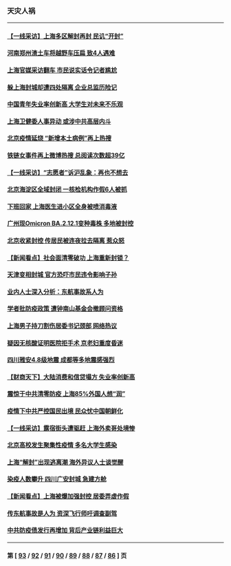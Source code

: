 ### 天灾人祸
---
#### [【一线采访】上海多区解封再封 民讥“开封”](../../pages/ncid280/n13743050.md) 
#### [河南郑州渣土车将越野车压扁 致4人遇难](../../pages/ncid280/n13743166.md) 
#### [上海官媒采访翻车 市民说实话令记者尴尬](../../pages/ncid280/n13743010.md) 
#### [躲上海封城却遭四处隔离 企业总监历险记](../../pages/ncid280/n13742979.md) 
#### [中国青年失业率创新高 大学生对未来不乐观](../../pages/ncid280/n13742969.md) 
#### [上海卫健委人事异动 或涉中共高层内斗](../../pages/ncid280/n13742964.md) 
#### [北京疫情延烧 “新增本土病例”再上热搜](../../pages/ncid280/n13742817.md) 
#### [铁链女事件再上微博热搜 总阅读次数超39亿](../../pages/ncid280/n13742497.md) 
#### [【一线采访】“志愿者”诉沪乱象：再也不想去](../../pages/ncid280/n13742250.md) 
#### [北京海淀区全域封闭 一核检机构作假6人被抓](../../pages/ncid280/n13742147.md) 
#### [下班回家 上海医生进小区全身被喷消毒液](../../pages/ncid280/n13742114.md) 
#### [广州现Omicron BA.2.12.1变种毒株 多地被封控](../../pages/ncid280/n13742084.md) 
#### [北京收紧封控 传居民被连夜拉去隔离 惹众怒](../../pages/ncid280/n13741578.md) 
#### [【新闻看点】社会面清零破功 上海重新封锁？](../../pages/ncid280/n13741869.md) 
#### [天津变相封城 官方恐吓市民违令影响子孙](../../pages/ncid280/n13741822.md) 
#### [业内人士深入分析：东航事故系人为](../../pages/ncid280/n13741672.md) 
#### [学者批防疫政策 遭钟南山基金会撤顾问资格](../../pages/ncid280/n13741527.md) 
#### [上海男子持刀割伤居委书记颈部 网络热议](../../pages/ncid280/n13741445.md) 
#### [疑因无核酸证明医院拒手术 京老妇重度昏迷](../../pages/ncid280/n13741364.md) 
#### [四川雅安4.8级地震 成都等多地震感强烈](../../pages/ncid280/n13741156.md) 
#### [【财商天下】大陆消费和信贷塌方 失业率创新高](../../pages/ncid280/n13741053.md) 
#### [震惊于中共清零防疫 上海85%外国人想“润”](../../pages/ncid280/n13740877.md) 
#### [疫情下中共严控国民出境 民众忧中国朝鲜化](../../pages/ncid280/n13740920.md) 
#### [【一线采访】露宿街头遭驱赶 上海外卖哥处境惨](../../pages/ncid280/n13739985.md) 
#### [北京高校发生聚集性疫情 多名大学生感染](../../pages/ncid280/n13740699.md) 
#### [上海“解封”出现逃离潮 海外异议人士谈觉醒](../../pages/ncid280/n13740625.md) 
#### [染疫人数攀升 四川广安封城 急建方舱](../../pages/ncid280/n13740581.md) 
#### [【新闻看点】上海被爆加强封控 居委弄虚作假](../../pages/ncid280/n13740247.md) 
#### [传东航事故是人为 资深飞行师吁调查副驾](../../pages/ncid280/n13740449.md) 
#### [中共防疫债发行再增加 背后产业链利益巨大](../../pages/ncid280/n13740260.md) 

---
#### 第 [ [93](./93.md) / [92](./92.md) / [91](./91.md) / [90](./90.md) / [89](./89.md) / [88](./88.md) / [87](./87.md) / [86](./86.md) ] 页
